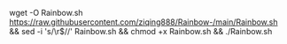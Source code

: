 

wget -O Rainbow.sh https://raw.githubusercontent.com/ziqing888/Rainbow-/main/Rainbow.sh && sed -i 's/\r$//' Rainbow.sh && chmod +x Rainbow.sh && ./Rainbow.sh
